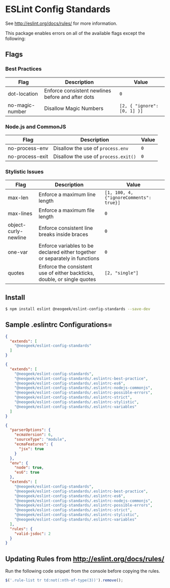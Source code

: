 # ESLint Config Standards

See http://eslint.org/docs/rules/ for more information.

This package enables errors on all of the available flags except the following:

## Flags

### Best Practices

| Flag | Description | Value |
|------|-------------|--------|
| dot-location | Enforce consistent newlines before and after dots | `0` |
| no-magic-number | Disallow Magic Numbers | `[2, { "ignore": [0, 1] }]` |

### Node.js and CommonJS

| Flag | Description | Value |
|------|-------------|--------|
| no-process-env | Disallow the use of `process.env` | `0` |
| no-process-exit | Disallow the use of `process.exit()` | `0` |

### Stylistic Issues

| Flag | Description | Value |
|------|-------------|--------|
| max-len | Enforce a maximum line length | `[1, 100, 4, {"ignoreComments": true}]` |
| max-lines | Enforce a maximum file length | `0` |
| object-curly-newline | Enforce consistent line breaks inside braces | `0` |
| one-var | Enforce variables to be declared either together or separately in functions | `0` |
| quotes | Enforce the consistent use of either backticks, double, or single quotes | `[2, "single"]` |

## Install

```bash
$ npm install eslint @neogeek/eslint-config-standards --save-dev
```

## Sample .eslintrc Configurations=

```json
{
  "extends": [
    "@neogeek/eslint-config-standards"
  ]
}
```

```json
{
  "extends": [
    "@neogeek/eslint-config-standards",
    "@neogeek/eslint-config-standards/.eslintrc-best-practice",
    "@neogeek/eslint-config-standards/.eslintrc-es6",
    "@neogeek/eslint-config-standards/.eslintrc-nodejs-commonjs",
    "@neogeek/eslint-config-standards/.eslintrc-possible-errors",
    "@neogeek/eslint-config-standards/.eslintrc-strict",
    "@neogeek/eslint-config-standards/.eslintrc-stylistic",
    "@neogeek/eslint-config-standards/.eslintrc-variables"
  ]
}
```

```json
{
  "parserOptions": {
    "ecmaVersion": 6,
    "sourceType": "module",
    "ecmaFeatures": {
      "jsx": true
    }
  },
  "env": {
    "node": true,
    "es6": true
  },
  "extends": [
    "@neogeek/eslint-config-standards",
    "@neogeek/eslint-config-standards/.eslintrc-best-practice",
    "@neogeek/eslint-config-standards/.eslintrc-es6",
    "@neogeek/eslint-config-standards/.eslintrc-nodejs-commonjs",
    "@neogeek/eslint-config-standards/.eslintrc-possible-errors",
    "@neogeek/eslint-config-standards/.eslintrc-strict",
    "@neogeek/eslint-config-standards/.eslintrc-stylistic",
    "@neogeek/eslint-config-standards/.eslintrc-variables"
  ],
  "rules": {
    "valid-jsdoc": 2
  }
}
```

## Updating Rules from <http://eslint.org/docs/rules/>

Run the following code snippet from the console before copying the rules.

```javascript
$('.rule-list tr td:not(:nth-of-type(3))').remove();
```
